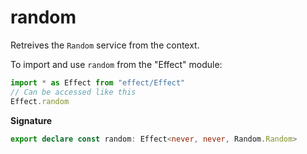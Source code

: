 # random

Retreives the `Random` service from the context.

To import and use `random` from the "Effect" module:

```ts
import * as Effect from "effect/Effect"
// Can be accessed like this
Effect.random
```

**Signature**

```ts
export declare const random: Effect<never, never, Random.Random>
```
